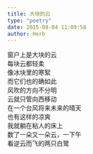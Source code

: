```yaml
---  
title: 大块的云  
type: "poetry"  
date: 2015-08-04 11:09:58  
author: Herb  
---  
```

窗户上是大块的云  
每块云都轻柔  
像冰块里的寒絮  
而它们也的确如此  
风吹的方向不分明  
云就只管向西移动  
在一个台风将来未来的晴天  
也有这样的凉爽  
我就躺在粘人的床上  
数了一朵又一朵云，一下午  
看逆云而飞的两只白鹭  
